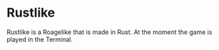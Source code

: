 # Rustlike
 Rustlike is a Roagelike that is made in Rust. At the moment the game is played in the Terminal.
